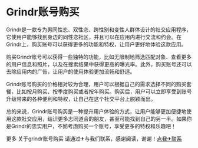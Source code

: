 # Grindr账号购买

Grindr是一款专为男同性恋、双性恋、跨性别和变性人群体设计的社交应用程序，它使用户能够找到身边的同性恋社区，并且可以在应用内进行交流和约会。在Grindr上，购买账号可以获得更多的功能和特权，让用户更好地体验这款应用。

购买Grindr账号可以获得一些独特的功能，比如无限制地筛选匹配对象、查看更多的用户信息和照片，以及在搜索结果中获得更高的曝光率。此外，购买账号还可以去除应用内的广告，让用户的使用体验更加流畅和舒适。

Grindr账号购买的价格相对较为合理，用户可以根据自己的需求选择不同的购买套餐，比如按月购买、按季度购买或者按年购买。购买后，用户可以立即享受到账号升级带来的各种便利和特权，让自己在这个社交平台上脱颖而出。

总的来说，Grindr账号购买是一种提升用户体验的方式，让用户能够更加便捷地使用这款社交应用，结识更多志同道合的朋友，甚至可能找到自己的另一半。如果你是Grindr的忠实用户，不妨考虑购买一个账号，享受更多的特权和乐趣吧！

更多 关于grindr账号购买 请通过✈与我们联系，感谢阅读，谢谢！[点我✈联系](https://a.k02.cc)